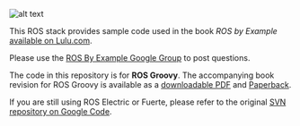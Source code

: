 ![alt text](http://www.pirobot.org/images/rbx_thumbnail.png)

This ROS stack provides sample code used in the book *ROS by Example* [available on Lulu.com](http://www.lulu.com/spotlight/pirobot).

Please use the [ROS By Example Google Group](https://groups.google.com/forum/#!forum/ros-by-example) to post questions.

The code in this repository is for **ROS Groovy**.  The accompanying book revision for ROS Groovy is available as a [downloadable PDF](http://www.lulu.com/shop/r-patrick-goebel/ros-by-example-groovy-volume-1/ebook/product-20953608.html) and [Paperback](http://www.lulu.com/shop/r-patrick-goebel/ros-by-example-groovy-volume-1/paperback/product-20969402.html).

If you are still using ROS Electric or Fuerte, please refer to the original [SVN repository on Google Code](https://code.google.com/p/ros-by-example/).

